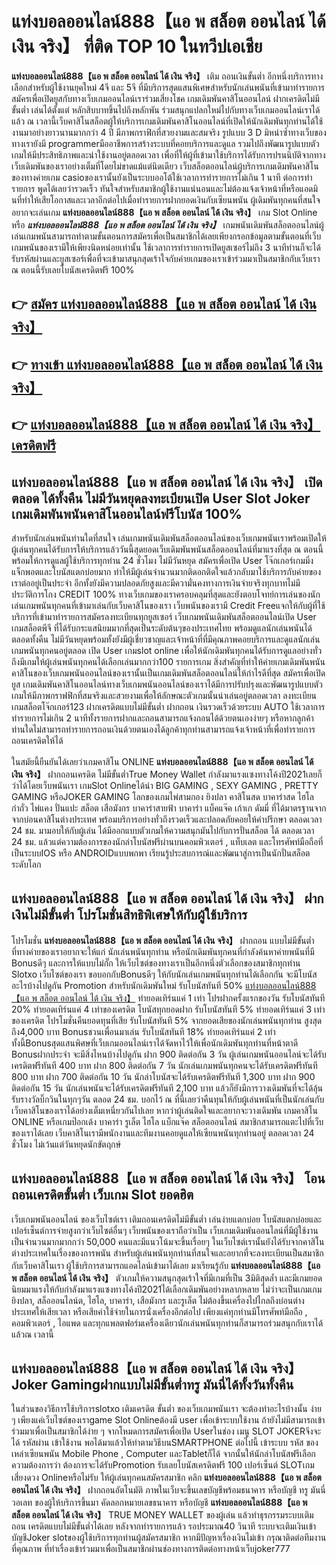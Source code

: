 # แท่งบอลออนไลน์888【แอ พ สล็อต ออนไลน์ ได้ เงิน จริง】  ที่ติด TOP 10 ในทวีปเอเชีย

**แท่งบอลออนไลน์888【แอ พ สล็อต ออนไลน์ ได้ เงิน จริง】** เติม ถอนเงินขั้นต่ำ  อีกหนึ่งบริการทางเลือกสำหรับผู้ใช้งานยุคใหม่ 4จี และ 5จี ที่มีบริการสุดแสนพิเศษสำหรับนักเล่นพนันที่เข้ามาทำรายการสมัครเพื่อเปิดยูสกับทางเว็บเกมออนไลน์เราร่วมเสี่ยงโชค เกมเดิมพันคาสิโนออนไลน์ ฝากเครดิตไม่มีขั้นต่ำ เล่นได้ตั้งแต่ หลักสิบบาทขึ้นไปถึงหลักพัน ร่วมสนุกแปลกใหม่ไปกับทางเว็บเกมออนไลน์เราได้แล้ว ณ เวลานี้เว็บคาสิโนสล็อตผู้ให้บริการเกมเดิมพันคาสิโนออนไลน์ที่เปิดให้นักเดิมพันทุกท่านได้ใช้งานมาอย่างยาวนานมากกว่า 4 ปี มีภาพกราฟิกที่สวยงามและสมจริง รูปแบบ 3 D
มิหนำซ้ำทางเว็บของทางเรายังมี programmerมืออาชีพการสร้างระบบที่คอยบริการและดูแล  รวมไปถึงพัฒนารูปแบบตัวเกมให้มีประสิทธิภาพและน่าใช้งานอยู่ตลอดเวลา เพื่อที่ให้ผู้ที่เข้ามาใช้บริการได้รับการปรนนิบัติจากทางเว็บเดิมพันของเราอย่างเต็มที่โดยไม่ขาดแม้แต่นิดเดียว เว็บสล็อตออนไลน์ผู้บริการเกมเดิมพันคาสิโนของทางค่ายเกม casioของเรานั้นยังเป็นระบบออโต้ใช้เวลาการทำรายการไม่เกิน 1 นาที ต่อการทำรายการ พูดได้เลยว่ารวดเร็ว ทันใจสำหรับสมาชิกผู้ใช้งานแน่นอนและไม่ต้องแจ้งเจ้าหน้าที่หรือแอดมินที่ทำให้เสียโอกาสและเวลาอีกต่อไปเมื่อทำรายการฝากยอดเงินกับเซียนพนัน
ผู้เดิมพันทุกคนที่สนใจอยากจะเล่นเกม **แท่งบอลออนไลน์888【แอ พ สล็อต ออนไลน์ ได้ เงิน จริง】** เกม Slot Online หรือ ***แท่งบอลออนไลน์888【แอ พ สล็อต ออนไลน์ ได้ เงิน จริง】*** เกมพนันเดิมพันสล็อตออนไลน์ผู้เล่นเกมพนันสามารถทำตามขั้นตอนการสมัครเพื่อเป็นสมาชิกได้เลยเพียงกรอกข้อมูลตามขั้นตอนที่เว็บเกมพนันของเรามีให้เพียงนิดหน่อยเท่านั้น ใช้เวลาการทำรายการเปิดยูสเซอร์ไม่ถึง 3 นาทีท่านก็จะได้รับรหัสผ่านและยูสเซอร์เพื่อที่จะเข้ามาสนุกสุดเร้าใจกับค่ายเกมของเราเข้าร่วมมาเป็นสมาชิกกับเว็บเราณ ตอนนี้รับเลยโบนัสเครดิตฟรี 100%

## 👉 [สมัคร แท่งบอลออนไลน์888【แอ พ สล็อต ออนไลน์ ได้ เงิน จริง】](https://archa888.com/)
## 👉 [ทางเข้า แท่งบอลออนไลน์888【แอ พ สล็อต ออนไลน์ ได้ เงิน จริง】](https://archa888.com/)
## 👉 [แท่งบอลออนไลน์888【แอ พ สล็อต ออนไลน์ ได้ เงิน จริง】 เครดิตฟรี](https://archa888.com/)

## แท่งบอลออนไลน์888【แอ พ สล็อต ออนไลน์ ได้ เงิน จริง】 เปิดตลอด ได้ทั้งคืน ไม่มีวันหยุดลงทะเบียนเปิด User Slot Joker เกมเดิมพันพนันคาสิโนออนไลน์ฟรีโบนัส 100%

สำหรับนักเล่นพนันท่านใดที่สนใจ เล่นเกมพนันเดิมพันสล็อตออนไลน์ของเว็บเกมพนันเราพร้อมเปิดให้ผู้เล่นทุกคนได้รับการให้บริการแล้ววันนี้สุดยอดเว็บเดิมพันพนันสล็อตออนไลน์ที่มาแรงที่สุด ณ ตอนนี้ พร้อมให้การดูแลผู้ใช้บริการทุกท่าน 24 ชั่วโมง ไม่มีวันหยุด สมัครเพื่อเปิด User โจ๊กเกอร์เกมมิ่ง แจ็กพอตและโบนัสแตกบ่อยมาก ทำให้มีผู้เล่นจำนวนมากติดอกติดใจแล้วกลับมาใช้บริการกับค่ายของเราต่ออยู่เป็นประจำ อีกทั้งยังมีความปลอดภัยสูงและมีความั่นคงทางการเงินจ่ายจริงทุกบาทไม่มีประวัติการโกง CREDIT 100% ทางเว็บเกมของเราครอบคลุมที่สุดและยังตอบโจทย์การเล่นของนักเล่นเกมพนันทุกคนที่เข้ามาเล่นกับเว็บคาสิโนของเรา
เว็บพนันของเรามี Credit Freeแจกให้กับผู้ที่ใช้บริการที่เข้ามาทำรายการสมัครลงทะเบียนทุกยูสเซอร์ เว็บเกมพนันเดิมพันสล็อตออนไลน์เปิด User เกมสล็อตพีจี ที่ได้รับกระแสนิยมมากที่สุดเป็นระดับต้นๆของประเทศไทย พร้อมดูแลนักเล่นพนันได้ตลอดทั้งคืน ไม่มีวันหยุดพร้อมทั้งยังมีผู้เชี่ยวชาญและเจ้าหน้าที่ที่มีคุณภาพคอยบริการและดูแลนักเล่นเกมพนันทุกคนอยู่ตลอด เปิด User เกมslot online เพื่อให้นักเดิมพันทุกคนได้รับการดูแลอย่างทั่วถึงมีเกมให้ผู้เล่นพนันทุกคนได้เลือกเล่นมากกว่า100 รายการเกม
สิ่งสำคัญที่ทำให้ค่ายเกมเดิมพันพนันคาสิโนของเว็บเกมพนันออนไลน์ของเรานั้นเป็นเกมเดิมพันสล็อตออนไลน์ให้กำไรดีที่สุด สมัครเพื่อเปิดยูส  เกมเดิมพันคาสิโนออนไลน์ทางเว็บเกมพนันออนไลน์ของเราได้มีการปรับปรุงและพัฒนารูปแบบตัวเกมให้มีภาพกราฟฟิกที่สมจริงและสวยงามเพื่อให้ลักษณะตัวเกมนั้นน่าเล่นอยู่ตลอดเวลา ลงทะเบียน เกมสล็อตโจ๊กเกอร์123 ฝากเครดิตแบบไม่มีขั้นต่ำ ฝากถอน เงินรวดเร็วด้วยระบบ AUTO ใช้เวลาการทำรายการไม่เกิน 2 นาทีทั้งรายการฝากและถอนสามารถแจ้งถอนได้ด้วยตนเองง่ายๆ หรือหากลูกค้าท่านใดไม่สามารถทำรายการถอนเงินด้วยตนเองได้ลูกค้าทุกท่านสามารถแจ้งเจ้าหน้าที่เพื่อทำรายการถอนเครดิตให้ได้

ในสมัยนี้ยืนยันได้เลยว่าเกมคาสิโน ONLINE **แท่งบอลออนไลน์888【แอ พ สล็อต ออนไลน์ ได้ เงิน จริง】** ฝากถอนเครดิต ไม่มีขั้นต่ำTrue Money Wallet กำลังมาแรงแซงทางโค้งปี2021เลยก็ว่าได้โดยเว็บพนันเรา เกมSlot Onlineได้นำ BIG GAMING , SEXY GAMING , PRETTY GAMING หรือJOKER GAMING โลกของเกมไพ่สามกอง  ยิงปลา คาสิโนสด บาคาร่าสด ไฮโล กำถั่ว ไพ่แคง ปั่นแปะ สล็อต เสือมังกร บาคาร่าสายฟ้า บาคาร่า แบ็คแจ๊ค เก้าเก ดัมมี่ ที่ได้มาตรฐานจากจากบ่อนคาสิโนต่างประเทศ พร้อมบริการอย่างทั่วถึงรวดเร็วและปลอดภัยคอยให้คำปรึกษา ตลอดเวลา 24 ชม. มามอบให้กับผู้เล่น ได้มีออกแบบตัวเกมให้ความสนุกมันไปกับการปั่นสล็อต ได้ ตลอดเวลา 24 ชม. แล้วแต่ความต้องการของนักล่าโบนัสฟรีผ่านบนคอมพิวเตอร์ , แท็บเลต และโทรศัพท์มือถือที่เป็นระบบIOS หรือ ANDROIDแบบพกพา เรียนรู้ประสบการณ์และพัฒนาสู่การเป็นนักปั่นสล็อตระดับโลก

## แท่งบอลออนไลน์888【แอ พ สล็อต ออนไลน์ ได้ เงิน จริง】 ฝากเงินไม่มีขั้นต่ำ โปรโมชั่นสิทธิพิเศษให้กับผู้ใช้บริการ

โปรโมชั่น **แท่งบอลออนไลน์888【แอ พ สล็อต ออนไลน์ ได้ เงิน จริง】** ฝากถอน แบบไม่มีขั้นต่ำ ที่ทางค่ายของเราอยากจะให้แก่  นักเล่นพนันทุกท่าน หรือนักเดิมพันทุกคนที่กำลังค้นหาค่ายพนันที่มี Bonusดีๆ และการให้แบบไม่กั๊ก ให้เว็บไซต์ของทางเราเป็นอีกหนึ่งตัวเลือกของสมาชิกทุกท่าน Slotxo เว็บไซต์ของเรา ขอบอกกับBonusดีๆ ให้กับนักเล่นเกมพนันทุกท่านได้เลือกกัน จะมีโบนัสอะไรบ้างไปดูกัน
 Promotion สำหรับนักเดิมพันใหม่ รับโบนัสทันที 50% [แท่งบอลออนไลน์888【แอ พ สล็อต ออนไลน์ ได้ เงิน จริง】](https://archa888.com/) ทำยอดเทิร์นแค่ 1 เท่า
โปรฝากครั้งแรกของวัน รับโบนัสทันที 20% ทำยอดเทิร์นแค่ 4 เท่าของเครดิต
โบนัสทุกยอดฝาก รับโบนัสทันที 5% ทำยอดเทิร์นแค่ 3 เท่าของเครดิต
โปรโมชั่นคืนยอดทุนที่เสีย รับโบนัสทันที 5% จากยอดเสียของนักเล่นพนันทุกท่าน สูงสุดถึง4,000 บาท
Bonusชวนเพื่อนมาเล่น รับโบนัสทันที 18% ทำยอดเทิร์นแค่ 2 เท่า
ทั้งนี้Bonusสุดแสนพิศษที่เว็บเกมออนไลน์เราได้จัดหาไว้ให้เพื่อนักเดิมพันทุกท่านที่หน้าตาดี Bonusฝากประจำ จะมีสิ่งไหนบ้างไปดูกัน
ฝาก 900 ติดต่อกัน 3 วัน ผู้เล่นเกมพนันออนไลน์จะได้รับเครดิตฟรีทันที 400 บาท
ฝาก 800 ติดต่อกัน 7 วัน นักเล่นเกมพนันทุกคนจะได้รับเครดิตฟรีทันที 800 บาท
ฝาก 700 ติดต่อกัน 10 วัน นักล่าโบนัสจะได้รับเครดิตฟรีทันที 1,300 บาท
ฝาก 900 ติดต่อกัน 15 วัน นักเล่นพนันจะได้รับเครดิตฟรีทันที 2,100 บาท
แล้วก็ยังมีการวางเดิมพันที่จะได้ลุ้นรับรางวัลบิ๊กวินในทุกๆวัน ตลอด 24 ชม. บอกไว้ ณ ที่นี้เลยว่าคืนทุนให้กับผู้เล่นพนันที่เป็นนักเล่นกับเว็บคาสิโนของเราได้อย่างเต็มเหนี่ยวกันไปเลย หากว่าผู้เล่นติดใจและอยากจะวางเดิมพัน เกมคาสิโน ONLINE หรือเกมป๊อกเด้ง บาคาร่า รูเล็ต ไฮโล แบ็กแจ๊ค สล็อตออนไลน์ สมาชิกสามารถแตะไปที่เว็บของเราได้เลย เว็บคาสิโนเรามีพนักงานและทีมงานคอยดูแลให้เซียนพนันทุกท่านอยู่ ตลอดเวลา 24 ชั่วโมง ไม่เว้นแต่วันหยุดนักขัตฤกษ์

## แท่งบอลออนไลน์888【แอ พ สล็อต ออนไลน์ ได้ เงิน จริง】 โอนถอนเครดิตขั้นต่ำ  เว็บเกม Slot ยอดฮิต

เว็บเกมพนันออนไลน์ ของเว็บไซต์เรา เติมถอนเครดิตไม่มีขั้นต่ำ เล่นง่ายแตกบ่อย โบนัสแตกบ่อยและเปอร์เซ็นต์การจ่ายสูงกว่าเว็บไซต์อื่นๆ เว็บพนันของเราถือว่าเป็น เว็บเกมเดิมพันออนไลน์ที่มีผู้ใช้งานเป็นจำนวนมากมากกว่า 50,000 คนและมีแนวโน้มจะขึ้นเรื่อยๆ ในเว็บไซต์เรานั้นยังได้รับจากคาสิโนต่างประเทศในเรื่องของการพนัน สำหรับผู้เล่นพนันทุกท่านที่สนใจและอยากที่จะลงทะเบียนเป็นสมาชิกกับเว็บคาสิโนเรา ผู้ใช้บริการสามารถแอดไลน์เข้ามาได้เลย
	มาเรียนรู้กับ **แท่งบอลออนไลน์888【แอ พ สล็อต ออนไลน์ ได้ เงิน จริง】** ตัวเกมให้ความสนุกสุดเร้าใจที่มีเกมที่เป็น 3มิติสุดล้ำ และมีเกมยอดนิยมมาแรงให้กับกำลังมาแรงแซงทางโค้งปี2021ได้เลือกเดิมพันอย่างหลากหลาย  ไม่ว่าจะเป็นเกมเกมยิงปลา, สล็อออนไลน์ต, ไฮโล, บาคาร่า, เสือมังกร และรูเล็ต ไม่ต้องขึ้นเครื่องไปไกลถึงบ่อนต่างประเทศให้เสียเวลา หรือเสียค่าใช้จ่ายในการนั่งเครื่องอีกต่อไป เพียงแค่ทุกท่านมีโทรศัพท์มือถือ , คอมพิวเตอร์ , ไอแพด และทุกแพลตฟอร์มเครื่องเดียวนักเล่นพนันทุกท่านก็สามารถร่วมสนุกกับเราได้แล้วณ เวลานี้

## แท่งบอลออนไลน์888【แอ พ สล็อต ออนไลน์ ได้ เงิน จริง】 Joker Gamingฝากแบบไม่มีขั้นต่ำทรู มันนี่ได้ทั้งวันทั้งคืน

ในส่วนของวิธีการใช้บริการslotxo เติมเครดิต ขั้นต่ำ ของเว็บเกมพนันเรา จะต้องทำอะไรบ้างนั้น ง่าย ๆ เพียงแค่เว็บไซต์ของเราgame Slot Onlineต้องมี user เพื่อเข้าระบบใช้งาน ถ้ายังไม่มีสามารถเข้าร่วมมาเพื่อเป็นสมาชิกได้ง่าย ๆ จากโหมดการสมัครเพื่อเปิด Userในช่อง เมนู SLOT JOKERจึงจะได้ รหัสผ่าน เข้าใช้งาน พอได้มาแล้วให้ทำตามวิธีบนSMARTPHONE ต่อไปนี้
เข้าระบบ รหัส  ของเหล่าเซียนพนัน Mobile Phone , Computer และTabletก็ได้
จากนั้นให้นักล่าโบนัสฟรีเลือกความต้องการว่า ต้องการจะได้รับPromotion รับเลยโบนัสเครดิตฟรี 100 เปอร์เซ็นต์ SLOTเกมเสี่ยงดวง Onlineหรือไม่รับ
ให้ผู้เล่นทุกคนสมัครสมาชิก คลิก **แท่งบอลออนไลน์888【แอ พ สล็อต ออนไลน์ ได้ เงิน จริง】** ฝากถอนอัตโนมัติ ภาพในเว็บจะขึ้นเลขบัญชีพร้อมธนาคาร หรือบัญชี ทรู มันนี่ วอเลท ของผู้ให้บริการขึ้นมา
คัดลอกหมายเลขธนาคาร หรือบัญชี **แท่งบอลออนไลน์888【แอ พ สล็อต ออนไลน์ ได้ เงิน จริง】** TRUE MONEY WALLET ของผู้เล่น แล้วทำธุรกรรมระบบเติมถอน เครดิตแบบไม่มีขั้นต่ำได้เลย
หลังจากทำรายการแล้ว รอประมาณ40 วินาที ระบบจะเติมเงินเข้าบัญชีJoker slotของผู้ใช้บริการทุกท่านผู้สมัครสมาชิก
หากมีปัญหาเรื่องเงินไม่เข้า กรุณาติดต่อทีมงานที่คุณภาพ ที่ทำเรื่องเข้าร่วมมาเพื่อเป็นสมาชิกผ่านช่องทางการติดต่อทางหน้าเว็บjoker777


